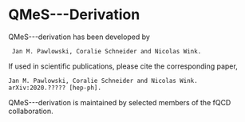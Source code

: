 # QMeS---Derivation
QMeS---derivation has been developed by

     Jan M. Pawlowski, Coralie Schneider and Nicolas Wink.

If used in scientific publications, please cite the corresponding paper,

    Jan M. Pawlowski, Coralie Schneider and Nicolas Wink.
    arXiv:2020.????? [hep-ph].

QMeS---derivation is maintained by selected members of the fQCD collaboration.
